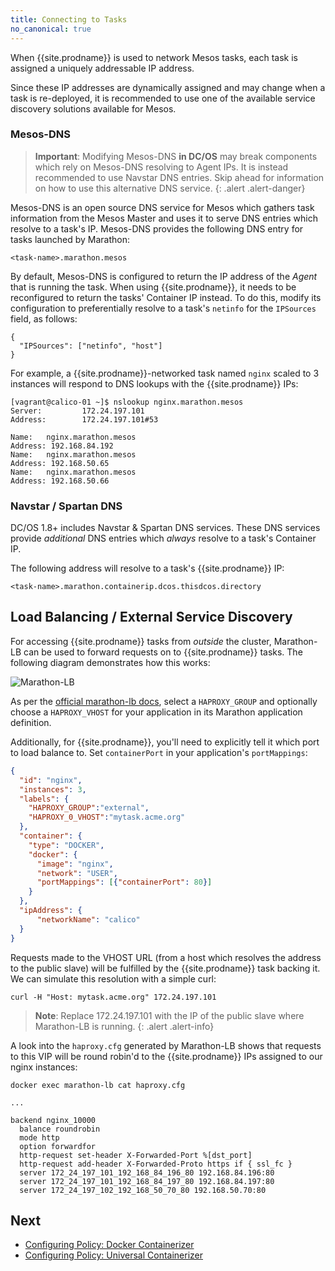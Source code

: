 ```yaml
---
title: Connecting to Tasks
no_canonical: true
---
```


When {{site.prodname}} is used to network Mesos tasks,
each task is assigned a uniquely addressable IP address.

Since these IP addresses are dynamically assigned and may change when a
task is re-deployed, it is recommended to use one of the available
service discovery solutions available for Mesos.

### Mesos-DNS

> **Important**: Modifying Mesos-DNS **in DC/OS** may break components 
> which rely on Mesos-DNS resolving to Agent IPs. It is instead 
> recommended to use Navstar DNS entries.
> Skip ahead for information on how to use this alternative DNS service.
{: .alert .alert-danger}

Mesos-DNS is an open source DNS service for Mesos which gathers task information
from the Mesos Master and uses it to serve DNS entries which resolve to a task's IP.
Mesos-DNS provides the following DNS entry for tasks launched by Marathon:

```
<task-name>.marathon.mesos
```

By default, Mesos-DNS is configured to return the IP address of the _Agent_ that is running the task.
When using {{site.prodname}}, it needs to be reconfigured to return the tasks' Container IP instead.
To do this, modify its configuration to preferentially resolve to a task's
`netinfo` for the `IPSources` field, as follows:

```
{
  "IPSources": ["netinfo", "host"]
}
```

For example, a {{site.prodname}}-networked task named `nginx` scaled to 3 instances will
respond to DNS lookups with the {{site.prodname}} IPs:

```
[vagrant@calico-01 ~]$ nslookup nginx.marathon.mesos
Server:         172.24.197.101
Address:        172.24.197.101#53

Name:   nginx.marathon.mesos
Address: 192.168.84.192
Name:   nginx.marathon.mesos
Address: 192.168.50.65
Name:   nginx.marathon.mesos
Address: 192.168.50.66
```

### Navstar / Spartan DNS

DC/OS 1.8+ includes Navstar & Spartan DNS services. These DNS services
provide _additional_ DNS entries which _always_ resolve to a task's Container IP.

The following address will resolve to a task's {{site.prodname}} IP:

```
<task-name>.marathon.containerip.dcos.thisdcos.directory
```

## Load Balancing / External Service Discovery

For accessing {{site.prodname}} tasks from _outside_ the cluster, Marathon-LB can be used to
forward requests on to {{site.prodname}} tasks. The following diagram demonstrates how this works:

![Marathon-LB]({{site.baseurl}}/images/marathon-lb.png)

As per the [official marathon-lb docs](https://dcos.io/docs/1.7/usage/service-discovery/marathon-lb/usage/#virtual-hosts), select a `HAPROXY_GROUP` and
optionally choose a `HAPROXY_VHOST` for your application in its Marathon application definition.

Additionally, for {{site.prodname}}, you'll need to explicitly tell it which port to load balance to.
Set `containerPort` in your application's `portMappings`:

```json
{
  "id": "nginx",
  "instances": 3,
  "labels": {
    "HAPROXY_GROUP":"external",
    "HAPROXY_0_VHOST":"mytask.acme.org"
  },
  "container": {
    "type": "DOCKER",
    "docker": {
      "image": "nginx",
      "network": "USER",
      "portMappings": [{"containerPort": 80}]
    }
  },
  "ipAddress": {
      "networkName": "calico"
  }
}
```

Requests made to the VHOST URL (from a host which resolves the address to the
public slave) will be fulfilled by the {{site.prodname}} task backing it. We can simulate this resolution with a simple curl:

```
curl -H "Host: mytask.acme.org" 172.24.197.101
```

> **Note**: Replace 172.24.197.101 with the IP of the public slave where
> Marathon-LB is running.
{: .alert .alert-info}

A look into the `haproxy.cfg` generated by Marathon-LB shows that
requests to this VIP will be round robin'd to the {{site.prodname}} IPs assigned
to our nginx instances:

```
docker exec marathon-lb cat haproxy.cfg

...

backend nginx_10000
  balance roundrobin
  mode http
  option forwardfor
  http-request set-header X-Forwarded-Port %[dst_port]
  http-request add-header X-Forwarded-Proto https if { ssl_fc }
  server 172_24_197_101_192_168_84_196_80 192.168.84.196:80
  server 172_24_197_101_192_168_84_197_80 192.168.84.197:80
  server 172_24_197_102_192_168_50_70_80 192.168.50.70:80
```

## Next

- [Configuring Policy: Docker Containerizer](policy/docker-containerizer)
- [Configuring Policy: Universal Containerizer](policy/universal-containerizer)
